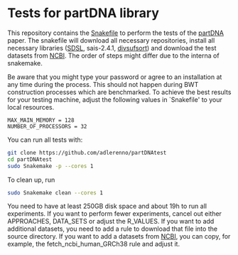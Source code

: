 # Tests for partDNA library

This repository contains the [Snakefile](https://snakemake.github.io) to perform the tests of the [partDNA]() paper. 
The snakefile will download all necessary repositories, 
install all necessary libraries ([SDSL](https://github.com/simongog/sdsl-lite), sais-2.4.1, [divsufsort](https://github.com/y-256/libdivsufsort/tree/master)) 
and download the test datasets from [NCBI](https://www.ncbi.nlm.nih.gov/datasets/genome/). 
The order of steps might differ due to the interna of snakemake. 

Be aware that you might type your password or agree to an installation at any time during the process. 
This should not happen during BWT construction processes which are benchmarked.
To achieve the best results for your testing machine,
adjust the following values in `Snakefile' to your local resources.

```
MAX_MAIN_MEMORY = 128
NUMBER_OF_PROCESSORS = 32
```

You can run all tests with:

```bash
git clone https://github.com/adlerenno/partDNAtest
cd partDNAtest
sudo Snakemake -p --cores 1
```

To clean up, run 

```bash
sudo Snakemake clean --cores 1
```

You need to have at least 250GB disk space and about 19h to run all experiments.
If you want to perform fewer experiments, cancel out either APPROACHES, DATA_SETS or adjust the R_VALUES. 
If you want to add additional datasets, you need to add a rule to download that file into the source directory.
If you want to add a datasets from [NCBI](https://www.ncbi.nlm.nih.gov/datasets/genome/), you can copy, for example, the fetch_ncbi_human_GRCh38 rule and adjust it.
